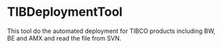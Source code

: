 # TIBDeploymentTool
This tool do the automated deployment for TIBCO products including BW, BE and AMX and read the file from SVN.
